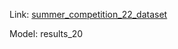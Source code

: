 Link: [summer_competition_22_dataset](https://drive.scharf.eu.com/s/caCAgeDefZD4EfT?path=%2Fhttps://drive.scharf.eu.com/s/caCAgeDefZD4EfT?path=%2F)

Model: results_20
